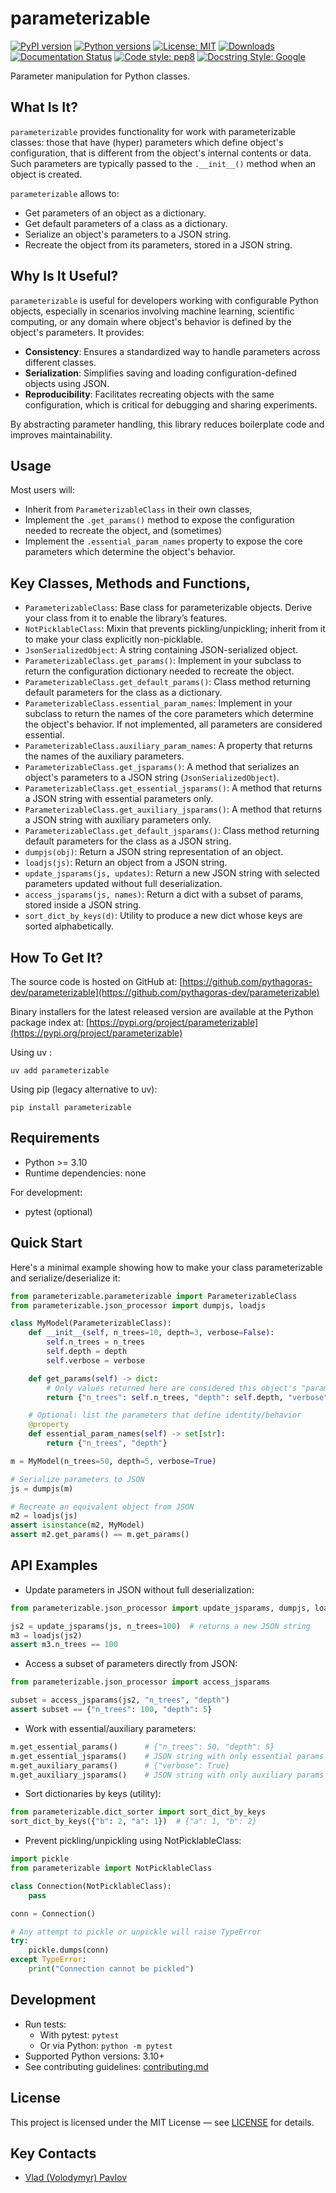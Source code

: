 # parameterizable
[![PyPI version](https://img.shields.io/pypi/v/parameterizable.svg)](https://pypi.org/project/parameterizable/)
[![Python versions](https://img.shields.io/pypi/pyversions/parameterizable.svg)](https://pypi.org/project/parameterizable/)
[![License: MIT](https://img.shields.io/badge/license-MIT-blue.svg)](LICENSE)
[![Downloads](https://static.pepy.tech/badge/parameterizable)](https://pepy.tech/project/parameterizable)
[![Documentation Status](https://app.readthedocs.org/projects/parameterizable/badge/?version=latest)](https://parameterizable.readthedocs.io/en/latest/)
[![Code style: pep8](https://img.shields.io/badge/code_style-pep8-blue.svg)](https://peps.python.org/pep-0008/)
[![Docstring Style: Google](https://img.shields.io/badge/docstrings_style-Google-blue)](https://sphinxcontrib-napoleon.readthedocs.io/en/latest/example_google.html)

Parameter manipulation for Python classes.

## What Is It?

`parameterizable` provides functionality for work with parameterizable 
classes: those that have (hyper) parameters which define object's configuration,
that is different from the object's internal contents or data. Such parameters 
are typically passed to the `.__init__()` method when an object is created.

`parameterizable` allows to:
* Get parameters of an object as a dictionary.
* Get default parameters of a class as a dictionary.
* Serialize an object's parameters to a JSON string. 
* Recreate the object from its parameters, stored in a JSON string.

## Why Is It Useful?

`parameterizable` is useful for developers working with 
configurable Python objects, especially in scenarios involving 
machine learning, scientific computing, or any domain where 
object's behavior is defined by the object's parameters. It provides:

* **Consistency**: Ensures a standardized way to handle parameters 
across different classes.
* **Serialization**: Simplifies saving and loading configuration-defined objects
using JSON.
* **Reproducibility**: Facilitates recreating objects with the same configuration, 
which is critical for debugging and sharing experiments.

By abstracting parameter handling, this library reduces boilerplate code 
and improves maintainability.

## Usage

Most users will:
- Inherit from `ParameterizableClass` in their own classes, 
- Implement the `.get_params()` method to expose the configuration needed to recreate the object, and (sometimes)
- Implement the `.essential_param_names` property to expose the core parameters which determine the object's behavior.


## Key Classes, Methods and Functions,

- `ParameterizableClass`: Base class for parameterizable objects. Derive your class from it to enable the library’s features.
- `NotPicklableClass`: Mixin that prevents pickling/unpickling; inherit from it to make your class explicitly non-picklable.
- `JsonSerializedObject`: A string containing JSON-serialized object.
- `ParameterizableClass.get_params()`: Implement in your subclass to return the configuration dictionary 
needed to recreate the object.
- `ParameterizableClass.get_default_params()`: Class method returning default parameters for the class as a dictionary.
- `ParameterizableClass.essential_param_names`: Implement in your subclass to return the names of the core parameters
which determine the object's behavior. If not implemented, all parameters are considered essential.
- `ParameterizableClass.auxiliary_param_names`: A property that returns the names of the auxiliary parameters.
- `ParameterizableClass.get_jsparams()`: A method that serializes an object's parameters 
to a JSON string (`JsonSerializedObject`).
- `ParameterizableClass.get_essential_jsparams()`: A method that returns a JSON string with essential parameters only.
- `ParameterizableClass.get_auxiliary_jsparams()`: A method that returns a JSON string with auxiliary parameters only.
- `ParameterizableClass.get_default_jsparams()`: Class method returning default parameters for the class as a JSON string.
- `dumpjs(obj)`: Return a JSON string representation of an object.
- `loadjs(js)`: Return an object from a JSON string.
- `update_jsparams(js, updates)`: Return a new JSON string with selected parameters updated without full deserialization.
- `access_jsparams(js, names)`: Return a dict with a subset of params, stored inside a JSON string.
- `sort_dict_by_keys(d)`: Utility to produce a new dict whose keys are sorted alphabetically.

## How To Get It?

The source code is hosted on GitHub at:
[https://github.com/pythagoras-dev/parameterizable](https://github.com/pythagoras-dev/parameterizable) 

Binary installers for the latest released version are available at the Python package index at:
[https://pypi.org/project/parameterizable](https://pypi.org/project/parameterizable)

Using uv :
```
uv add parameterizable
```

Using pip (legacy alternative to uv):
```
pip install parameterizable
```

## Requirements

- Python >= 3.10
- Runtime dependencies: none

For development:
- pytest (optional)

## Quick Start

Here's a minimal example showing how to make your class parameterizable and serialize/deserialize it:

```python
from parameterizable.parameterizable import ParameterizableClass
from parameterizable.json_processor import dumpjs, loadjs

class MyModel(ParameterizableClass):
    def __init__(self, n_trees=10, depth=3, verbose=False):
        self.n_trees = n_trees
        self.depth = depth
        self.verbose = verbose

    def get_params(self) -> dict:
        # Only values returned here are considered this object's "parameters"
        return {"n_trees": self.n_trees, "depth": self.depth, "verbose": self.verbose}

    # Optional: list the parameters that define identity/behavior
    @property
    def essential_param_names(self) -> set[str]:
        return {"n_trees", "depth"}

m = MyModel(n_trees=50, depth=5, verbose=True)

# Serialize parameters to JSON
js = dumpjs(m)

# Recreate an equivalent object from JSON
m2 = loadjs(js)
assert isinstance(m2, MyModel)
assert m2.get_params() == m.get_params()
```

## API Examples

- Update parameters in JSON without full deserialization:

```python
from parameterizable.json_processor import update_jsparams, dumpjs, loadjs

js2 = update_jsparams(js, n_trees=100)  # returns a new JSON string
m3 = loadjs(js2)
assert m3.n_trees == 100
```

- Access a subset of parameters directly from JSON:

```python
from parameterizable.json_processor import access_jsparams

subset = access_jsparams(js2, "n_trees", "depth")
assert subset == {"n_trees": 100, "depth": 5}
```

- Work with essential/auxiliary parameters:

```python
m.get_essential_params()      # {"n_trees": 50, "depth": 5}
m.get_essential_jsparams()    # JSON string with only essential params
m.get_auxiliary_params()      # {"verbose": True}
m.get_auxiliary_jsparams()    # JSON string with only auxiliary params
```

- Sort dictionaries by keys (utility):

```python
from parameterizable.dict_sorter import sort_dict_by_keys
sort_dict_by_keys({"b": 2, "a": 1})  # {"a": 1, "b": 2}
```

- Prevent pickling/unpickling using NotPicklableClass:

```python
import pickle
from parameterizable import NotPicklableClass

class Connection(NotPicklableClass):
    pass

conn = Connection()

# Any attempt to pickle or unpickle will raise TypeError
try:
    pickle.dumps(conn)
except TypeError:
    print("Connection cannot be pickled")
```

## Development

- Run tests:
  - With pytest: `pytest`
  - Or via Python: `python -m pytest`
- Supported Python versions: 3.10+
- See contributing guidelines: [contributing.md](contributing.md)

## License

This project is licensed under the MIT License — see [LICENSE](LICENSE) for details.

## Key Contacts

* [Vlad (Volodymyr) Pavlov](https://www.linkedin.com/in/vlpavlov/)

